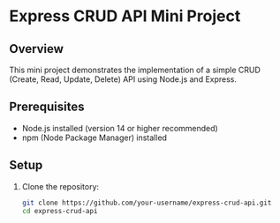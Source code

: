 # Express CRUD API Mini Project

## Overview

This mini project demonstrates the implementation of a simple CRUD (Create, Read, Update, Delete) API using Node.js and Express.

## Prerequisites

- Node.js installed (version 14 or higher recommended)
- npm (Node Package Manager) installed

## Setup

1. Clone the repository:

   ```bash
   git clone https://github.com/your-username/express-crud-api.git
   cd express-crud-api
